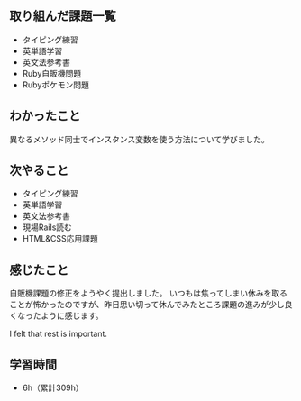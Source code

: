 ## 取り組んだ課題一覧
- タイピング練習
- 英単語学習
- 英文法参考書
- Ruby自販機問題
- Rubyポケモン問題
## わかったこと
異なるメソッド同士でインスタンス変数を使う方法について学びました。
## 次やること
- タイピング練習
- 英単語学習
- 英文法参考書
- 現場Rails読む
- HTML&CSS応用課題
## 感じたこと
自販機課題の修正をようやく提出しました。
いつもは焦ってしまい休みを取ることが怖かったのですが、昨日思い切って休んでみたところ課題の進みが少し良くなったように感じます。

I felt that rest is important.

## 学習時間
- 6h（累計309h）

